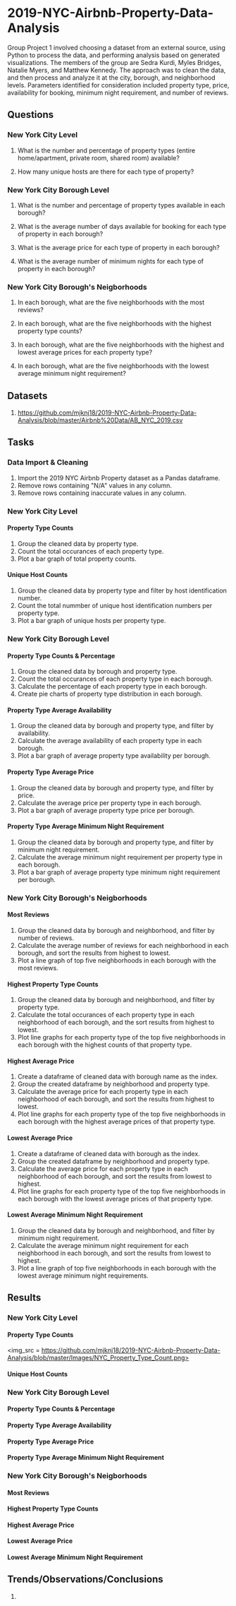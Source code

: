 # 2019-NYC-Airbnb-Property-Data-Analysis

Group Project 1 involved choosing a dataset from an external source, using Python to process the data, and performing analysis based on generated visualizations. The members of the group are Sedra Kurdi, Myles Bridges, Natalie Myers, and Matthew Kennedy. The approach was to clean the data, and then process and analyze it at the city, borough, and neighborhood levels. Parameters identified for consideration included property type, price, availability for booking, minimum night requirement, and number of reviews.





## Questions



### New York City Level



1. What is the number and percentage of property types (entire home/apartment, private room, shared room) available?

2. How many unique hosts are there for each type of property?



### New York City Borough Level



1. What is the number and percentage of property types available in each borough?

2. What is the average number of days available for booking for each type of property in each borough?

3. What is the average price for each type of property in each borough?

4. What is the average number of minimum nights for each type of property in each borough?



### New York City Borough's Neigborhoods



1. In each borough, what are the five neighborhoods with the most reviews?

2. In each borough, what are the five neighborhoods with the highest property type counts?

3. In each borough, what are the five neighborhoods with the highest and lowest average prices for each property type?

4. In each borough, what are the five neighborhoods with the lowest average minimum night requirement?



## Datasets



1. https://github.com/mjknj18/2019-NYC-Airbnb-Property-Data-Analysis/blob/master/Airbnb%20Data/AB_NYC_2019.csv



## Tasks



### Data Import & Cleaning

1. Import the 2019 NYC Airbnb Property dataset as a Pandas dataframe.
2. Remove rows containing "N/A" values in any column.
3. Remove rows containing inaccurate values in any column. 





### New York City Level

#### Property Type Counts

1. Group the cleaned data by property type.
2. Count the total occurances of each property type.
3. Plot a bar graph of total property counts.

#### Unique Host Counts
1. Group the cleaned data by property type and filter by host identification number.
2. Count the total nummber of unique host identification numbers per property type.
3. Plot a bar graph of unique hosts per property type.





### New York City Borough Level

#### Property Type Counts & Percentage

1. Group the cleaned data by borough and property type.
2. Count the total occurances of each property type in each borough.
3. Calculate the percentage of each property type in each borough.
4. Create pie charts of property type distribution in each borough.

#### Property Type Average Availability

1. Group the cleaned data by borough and property type, and filter by availability.
2. Calculate the average availability of each property type in each borough.
3. Plot a bar graph of average property type availability per borough.

#### Property Type Average Price

1. Group the cleaned data by borough and property type, and filter by price.
2. Calculate the average price per property type in each borough.
3. Plot a bar graph of average property type price per borough.

#### Property Type Average Minimum Night Requirement

1. Group the cleaned data by borough and property type, and filter by minimum night requirement.
2. Calculate the average minimum night requirement per property type in each borough.
3. Plot a bar graph of average property type minimum night requirement per borough.





### New York City Borough's Neigborhoods

#### Most Reviews

1. Group the cleaned data by borough and neighborhood, and filter by number of reviews.
2. Calculate the average number of reviews for each neighborhood in each borough, and sort the results from highest to lowest.
3. Plot a line graph of top five neighborhoods in each borough with the most reviews.

#### Highest Property Type Counts

1. Group the cleaned data by borough and neighborhood, and filter by property type.
2. Calculate the total occurances of each property type in each neighborhood of each borough, and the sort results from highest to lowest.
3. Plot line graphs for each property type of the top five neighborhoods in each borough with the highest counts of that property type.

#### Highest Average Price

1. Create a dataframe of cleaned data with borough name as the index.
2. Group the created dataframe by neighborhood and property type.
3. Calculate the average price for each property type in each neighborhood of each borough, and sort the results from highest to lowest.
4. Plot line graphs for each property type of the top five neighborhoods in each borough with the highest average prices of that property type.

#### Lowest Average Price

1. Create a dataframe of cleaned data with borough as the index.
2. Group the created dataframe by neighborhood and property type.
3. Calculate the average price for each property type in each neighborhood of each borough, and sort the results from lowest to highest.
4. Plot line graphs for each property type of the top five neighborhoods in each borough with the lowest average prices of that property type.

#### Lowest Average Minimum Night Requirement

1. Group the cleaned data by borough and neighborhood, and filter by minimum night requirement.
2. Calculate the average minimum night requirement for each neighborhood in each borough, and sort the results from lowest to highest.
3. Plot a line graph of top five neighborhoods in each borough with the lowest average minimum night requirements.





## Results




### New York City Level

#### Property Type Counts

<img_src = https://github.com/mjknj18/2019-NYC-Airbnb-Property-Data-Analysis/blob/master/Images/NYC_Property_Type_Count.png>

#### Unique Host Counts







### New York City Borough Level

#### Property Type Counts & Percentage



#### Property Type Average Availability



#### Property Type Average Price



#### Property Type Average Minimum Night Requirement







### New York City Borough's Neigborhoods

#### Most Reviews



#### Highest Property Type Counts



#### Highest Average Price



#### Lowest Average Price



#### Lowest Average Minimum Night Requirement



## Trends/Observations/Conclusions

1. 